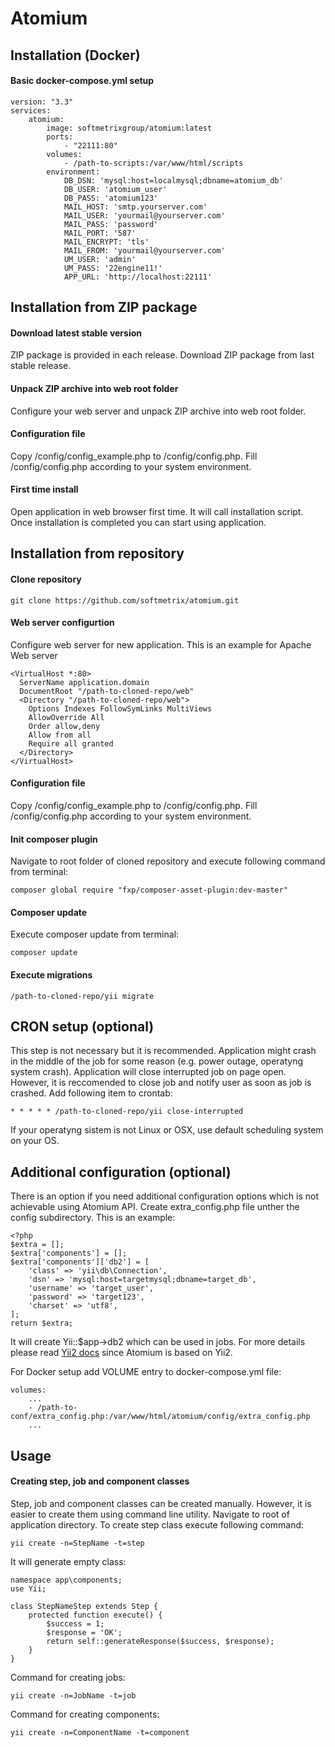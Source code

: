 # Atomium
## Installation (Docker)
#### Basic docker-compose.yml setup

    version: "3.3"
    services:
        atomium:
            image: softmetrixgroup/atomium:latest
            ports:
                - "22111:80"
            volumes:
                - /path-to-scripts:/var/www/html/scripts
            environment:
                DB_DSN: 'mysql:host=localmysql;dbname=atomium_db'
                DB_USER: 'atomium_user'
                DB_PASS: 'atomium123'
                MAIL_HOST: 'smtp.yourserver.com'
                MAIL_USER: 'yourmail@yourserver.com'
                MAIL_PASS: 'password'
                MAIL_PORT: '587'
                MAIL_ENCRYPT: 'tls'
                MAIL_FROM: 'yourmail@yourserver.com'
                UM_USER: 'admin'
                UM_PASS: '22engine11!'
                APP_URL: 'http://localhost:22111'

## Installation from ZIP package
#### Download latest stable version
ZIP package is provided in each release. Download ZIP package from last stable release.
#### Unpack ZIP archive into web root folder
Configure your web server and unpack ZIP archive into web root folder.
#### Configuration file
Copy /config/config_example.php to /config/config.php. Fill /config/config.php according to 
your system environment.
#### First time install
Open application in web browser first time. It will call installation script. Once installation is 
completed you can start using application.

## Installation from repository
#### Clone repository
    git clone https://github.com/softmetrix/atomium.git
#### Web server configurtion
Configure web server for new application. This is an example for Apache Web server

    <VirtualHost *:80>
      ServerName application.domain
      DocumentRoot "/path-to-cloned-repo/web"
      <Directory "/path-to-cloned-repo/web">
        Options Indexes FollowSymLinks MultiViews
        AllowOverride All
        Order allow,deny
        Allow from all
        Require all granted
      </Directory>
    </VirtualHost>
#### Configuration file
Copy /config/config_example.php to /config/config.php. Fill /config/config.php according to 
your system environment.
#### Init composer plugin
Navigate to root folder of cloned repository and execute following command from terminal:

    composer global require "fxp/composer-asset-plugin:dev-master"
#### Composer update
Execute composer update from terminal:

    composer update
#### Execute migrations
    /path-to-cloned-repo/yii migrate

## CRON setup (optional)
This step is not necessary but it is recommended. Application might crash in the middle of the job for some reason (e.g. power outage, operatyng system crash). Application will close interrupted job on page open. However, it is reccomended to close job and notify user as soon as job is crashed. Add following item to crontab:

    * * * * * /path-to-cloned-repo/yii close-interrupted

If your operatyng sistem is not Linux or OSX, use default scheduling system on your OS. 

## Additional configuration (optional)
There is an option if you need additional configuration options which is not achievable using Atomium API.
Create extra_config.php file unther the config subdirectory. This is an example:

    <?php
    $extra = [];
    $extra['components'] = [];
    $extra['components']['db2'] = [
        'class' => 'yii\db\Connection',
        'dsn' => 'mysql:host=targetmysql;dbname=target_db',
        'username' => 'target_user',
        'password' => 'target123',
        'charset' => 'utf8',
    ];
    return $extra;

It will create Yii::$app->db2 which can be used in jobs. 
For more details please read [Yii2 docs](https://www.yiiframework.com/doc/api/2.0) since Atomium is based on Yii2.

For Docker setup add VOLUME entry to docker-compose.yml file:

    volumes:
        ...
        - /path-to-conf/extra_config.php:/var/www/html/atomium/config/extra_config.php
        ...

## Usage
#### Creating step, job and component classes
Step, job and component classes can be created manually. However, it is easier to create them using command line utility. Navigate to root of application directory. To create step class execute following command:

    yii create -n=StepName -t=step

It will generate empty class:

    namespace app\components;
    use Yii;

    class StepNameStep extends Step {
        protected function execute() {
            $success = 1;
            $response = 'OK';
            return self::generateResponse($success, $response);
        }
    }

Command for creating jobs:

    yii create -n=JobName -t=job

Command for creating components:

    yii create -n=ComponentName -t=component
